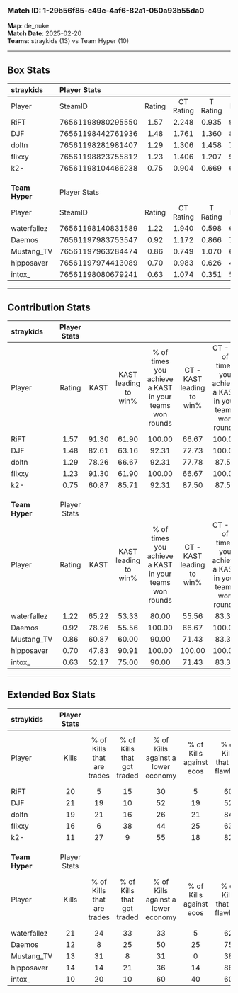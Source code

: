 ### Match ID: 1-29b56f85-c49c-4af6-82a1-050a93b55da0  
**Map**: de_nuke  
**Match Date**: 2025-02-20  
**Teams**: straykids (13) vs Team Hyper (10)  

---  

## Box Stats  

| **straykids**  | Player Stats      |        |           |          |       |       |       |         |        |      |     |
| :- | :- | :-: | :-: | :-: | :-: | :-: | :-: | :-: | :-: | :-: | :-: |
| Player         | SteamID           | Rating | CT Rating | T Rating | KAST  |  ADR  | Kills | Assists | Deaths | K/D  | HS% |
| RiFT           | 76561198980295550 |  1.57  |   2.248   |  0.935   | 91.30 | 97.7  |  20   |    3    |   10   | 2.00 | 65  |
| DJF            | 76561198442761936 |  1.48  |   1.761   |  1.360   | 82.61 | 107.5 |  21   |    6    |   15   | 1.40 | 52  |
| doltn          | 76561198281981407 |  1.29  |   1.306   |  1.458   | 78.26 | 78.2  |  19   |    3    |   14   | 1.36 | 42  |
| flixxy         | 76561198823755812 |  1.23  |   1.406   |  1.207   | 91.30 | 76.4  |  16   |    7    |   16   | 1.00 | 62  |
| k2-            | 76561198104466238 |  0.75  |   0.904   |  0.669   | 60.87 | 50.2  |  11   |    3    |   15   | 0.73 | 45  |
|                |                   |        |           |          |       |       |       |         |        |      |     |
|                |                   |        |           |          |       |       |       |         |        |      |     |
|                |                   |        |           |          |       |       |       |         |        |      |     |
| **Team Hyper** | Player Stats      |        |           |          |       |       |       |         |        |      |     |
| Player         | SteamID           | Rating | CT Rating | T Rating | KAST  |  ADR  | Kills | Assists | Deaths | K/D  | HS% |
| waterfallez    | 76561198140831589 |  1.22  |   1.940   |  0.598   | 65.22 | 97.8  |  21   |    4    |   19   | 1.11 | 76  |
| Daemos         | 76561197983753547 |  0.92  |   1.172   |  0.866   | 78.26 | 76.8  |  12   |    7    |   19   | 0.63 | 50  |
| Mustang_TV     | 76561197963284474 |  0.86  |   0.749   |  1.070   | 60.87 | 55.7  |  13   |    3    |   14   | 0.93 | 53  |
| hipposaver     | 76561197974413089 |  0.70  |   0.983   |  0.626   | 47.83 | 53.0  |  14   |    3    |   18   | 0.78 | 42  |
| intox_         | 76561198080679241 |  0.63  |   1.074   |  0.351   | 52.17 | 58.0  |  10   |    4    |   17   | 0.59 | 30  |
---  

## Contribution Stats  

| **straykids**  | Player Stats |       |                      |                                                        |                           |                                                             |                          |                                                            |
| :- | :-: | :-: | :-: | :-: | :-: | :-: | :-: | :-: |
| Player         |    Rating    | KAST  | KAST leading to win% | % of times you achieve a KAST in your teams won rounds | CT - KAST leading to win% | CT - % of times you achieve a KAST in your teams won rounds | T - KAST leading to win% | T - % of times you achieve a KAST in your teams won rounds |
| RiFT           |     1.57     | 91.30 |        61.90         |                         100.00                         |           66.67           |                           100.00                            |          55.56           |                           100.00                           |
| DJF            |     1.48     | 82.61 |        63.16         |                         92.31                          |           72.73           |                           100.00                            |          50.00           |                           80.00                            |
| doltn          |     1.29     | 78.26 |        66.67         |                         92.31                          |           77.78           |                            87.50                            |          55.56           |                           100.00                           |
| flixxy         |     1.23     | 91.30 |        61.90         |                         100.00                         |           66.67           |                           100.00                            |          55.56           |                           100.00                           |
| k2-            |     0.75     | 60.87 |        85.71         |                         92.31                          |           87.50           |                            87.50                            |          83.33           |                           100.00                           |
|                |              |       |                      |                                                        |                           |                                                             |                          |                                                            |
|                |              |       |                      |                                                        |                           |                                                             |                          |                                                            |
|                |              |       |                      |                                                        |                           |                                                             |                          |                                                            |
| **Team Hyper** | Player Stats |       |                      |                                                        |                           |                                                             |                          |                                                            |
| Player         |    Rating    | KAST  | KAST leading to win% | % of times you achieve a KAST in your teams won rounds | CT - KAST leading to win% | CT - % of times you achieve a KAST in your teams won rounds | T - KAST leading to win% | T - % of times you achieve a KAST in your teams won rounds |
| waterfallez    |     1.22     | 65.22 |        53.33         |                         80.00                          |           55.56           |                            83.33                            |          50.00           |                           75.00                            |
| Daemos         |     0.92     | 78.26 |        55.56         |                         100.00                         |           66.67           |                           100.00                            |          44.44           |                           100.00                           |
| Mustang_TV     |     0.86     | 60.87 |        60.00         |                         90.00                          |           71.43           |                            83.33                            |          50.00           |                           100.00                           |
| hipposaver     |     0.70     | 47.83 |        90.91         |                         100.00                         |          100.00           |                           100.00                            |          80.00           |                           100.00                           |
| intox_         |     0.63     | 52.17 |        75.00         |                         90.00                          |           71.43           |                            83.33                            |          80.00           |                           100.00                           |
---  

## Extended Box Stats  

| **straykids**  | Player Stats |                            |                            |                                    |                         |                              |                                 |        |                             |                                     |                          |                               |                            |
| :- | :-: | :-: | :-: | :-: | :-: | :-: | :-: | :-: | :-: | :-: | :-: | :-: | :-: |
| Player         |    Kills     | % of Kills that are trades | % of Kills that got traded | % of Kills against a lower economy | % of Kills against ecos | % of Kills that are flawless | % of Kills that are close duels | Deaths | % of Deaths that get traded | % of Deaths against a lower economy | % of Deaths against ecos | % of Deaths that are flawless | % of Deaths that are close |
| RiFT           |      20      |             5              |             15             |                 30                 |            5            |              60              |                0                |   10   |             20              |                 30                  |            0             |              50               |             10             |
| DJF            |      21      |             19             |             10             |                 52                 |           19            |              52              |               10                |   15   |             27              |                 20                  |            0             |              60               |             7              |
| doltn          |      19      |             21             |             16             |                 26                 |           21            |              84              |               11                |   14   |             29              |                 29                  |            0             |              79               |             0              |
| flixxy         |      16      |             6              |             38             |                 44                 |           25            |              63              |                0                |   16   |             19              |                 19                  |            6             |              69               |             6              |
| k2-            |      11      |             27             |             9              |                 55                 |           18            |              82              |                0                |   15   |             13              |                 27                  |            13            |              60               |             0              |
|                |              |                            |                            |                                    |                         |                              |                                 |        |                             |                                     |                          |                               |                            |
|                |              |                            |                            |                                    |                         |                              |                                 |        |                             |                                     |                          |                               |                            |
|                |              |                            |                            |                                    |                         |                              |                                 |        |                             |                                     |                          |                               |                            |
| **Team Hyper** | Player Stats |                            |                            |                                    |                         |                              |                                 |        |                             |                                     |                          |                               |                            |
| Player         |    Kills     | % of Kills that are trades | % of Kills that got traded | % of Kills against a lower economy | % of Kills against ecos | % of Kills that are flawless | % of Kills that are close duels | Deaths | % of Deaths that get traded | % of Deaths against a lower economy | % of Deaths against ecos | % of Deaths that are flawless | % of Deaths that are close |
| waterfallez    |      21      |             24             |             33             |                 33                 |            5            |              62              |                0                |   19   |             11              |                 16                  |            5             |              47               |             0              |
| Daemos         |      12      |             8              |             25             |                 50                 |           25            |              75              |                8                |   19   |             21              |                 16                  |            5             |              63               |             11             |
| Mustang_TV     |      13      |             31             |             8              |                 31                 |            0            |              38              |                0                |   14   |             14              |                  7                  |            0             |              93               |             0              |
| hipposaver     |      14      |             14             |             21             |                 36                 |           14            |              86              |                0                |   18   |             22              |                 22                  |            6             |              78               |             6              |
| intox_         |      10      |             20             |             10             |                 60                 |           40            |              60              |               20                |   17   |             18              |                  6                  |            0             |              71               |             6              |
